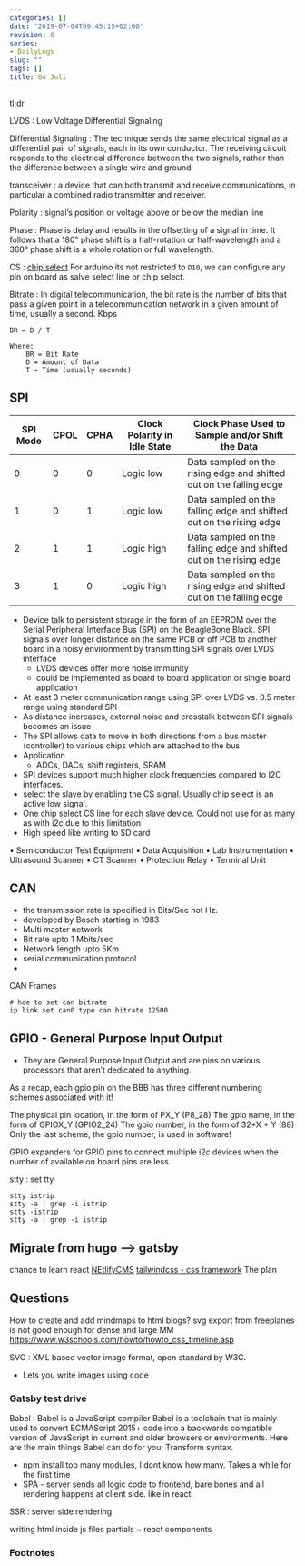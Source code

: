 ```yaml
---
categories: []
date: "2019-07-04T09:45:15+02:00"
revision: 0
series:
- DailyLogs
slug: ""
tags: []
title: 04 Juli
---
```


tl;dr
<!-- more -->

LVDS
:  Low Voltage Differential Signaling

Differential Signaling
: The technique sends the same electrical signal as a differential
pair of signals, each in its own conductor.
The receiving circuit responds to the electrical difference between
the two signals, rather than the difference between a single wire and ground

transceiver
: a device that can both transmit and receive communications, in particular a combined radio transmitter and receiver.

Polarity
: signal’s position or voltage above or below the median line

Phase
:  Phase is delay and results in the offsetting of a signal in time.
It follows that a 180° phase shift is a half-rotation or half-wavelength and a 360° phase shift is a whole rotation or full wavelength.

CS
: [chip select](https://en.wikipedia.org/wiki/Chip_select)
For arduino its not restricted to `D10`, we can configure any pin on board as salve select line or chip select.

Bitrate
: In digital telecommunication, the bit rate is the number of bits that pass a given point in a telecommunication network in a given amount of time, usually a second. Kbps

```
BR = D / T

Where:
    BR = Bit Rate
    D = Amount of Data
    T = Time (usually seconds)

```


## SPI

SPI Mode |	CPOL   | CPHA	| Clock Polarity in Idle State | Clock Phase Used to Sample and/or Shift the Data
----------|--------|--------|------------------------------|-----------------------------------------------------------
0	      | 0	   | 0	    | Logic low	                   | Data sampled on the rising edge and shifted out on the falling edge
1	      | 0	   | 1	    | Logic low	                   | Data sampled on the falling edge and shifted out on the rising edge
2	      | 1	   | 1	    | Logic high	               | Data sampled on the falling edge and shifted out on the rising edge
3	      | 1	   | 0	    | Logic high	               | Data sampled on the rising edge and shifted out on the falling edge

- Device talk to persistent storage in the form of an EEPROM over the Serial Peripheral Interface Bus (SPI) on the BeagleBone Black.
  SPI signals over longer distance on the
  same PCB or off PCB to another board in a noisy
  environment by transmitting SPI signals over LVDS
  interface
  - LVDS devices offer more noise immunity
  - could be implemented as board to board application or single board application
- At least 3 meter communication range using SPI
  over LVDS vs. 0.5 meter range using standard SPI
- As distance increases, external noise and crosstalk between SPI
  signals becomes an issue
- The SPI allows data to move in both directions from a bus master (controller) to various chips which are attached to the bus
- Application
  - ADCs, DACs, shift registers, SRAM
-  SPI devices support much higher clock frequencies compared to I2C interfaces.
-  select the slave by enabling the CS signal. Usually chip select is an active low signal.
-  One chip select CS line for each slave device. Could not use for as many as with i2c due to this limitation
-  High speed like writing to SD card


• Semiconductor Test Equipment
• Data Acquisition
• Lab Instrumentation
• Ultrasound Scanner
• CT Scanner
• Protection Relay
• Terminal Unit

## CAN

- the transmission rate is specified in Bits/Sec not Hz.
- developed by Bosch starting in 1983
- Multi master network
- Bit rate upto 1 Mbits/sec
- Network length upto 5Km
- serial communication protocol
- 

CAN Frames

```
# hoe to set can bitrate
ip link set can0 type can bitrate 12500
```

## GPIO -  General Purpose Input Output

* They are General Purpose Input Output and are pins on various processors that aren’t dedicated to anything.

As a recap, each gpio pin on the BBB has three different numbering schemes associated with it!

The physical pin location, in the form of PX_Y (P8_28)
The gpio name, in the form of GPIOX_Y (GPIO2_24)
The gpio number, in the form of 32*X + Y (88)
Only the last scheme, the gpio number, is used in software!

GPIO expanders for GPIO pins to connect multiple i2c devices when the number of available on board pins are less

stty
: set tty

```
stty istrip
stty -a | grep -i istrip
stty -istrip
stty -a | grep -i istrip
```

## Migrate from hugo --> gatsby
chance to learn react
[NEtlifyCMS](https://www.netlifycms.org/docs/start-with-a-template/)
[tailwindcss - css framework](https://tailwindcss.com/)
The plan

## Questions
How to create and add mindmaps to html blogs?
    svg export from freeplanes is not good enough for dense and large MM
https://www.w3schools.com/howto/howto_css_timeline.asp

SVG
: XML based vector image format, open standard by W3C.
* Lets you write images using code

### Gatsby test drive

Babel
: Babel is a JavaScript compiler
Babel is a toolchain that is mainly used to convert ECMAScript 2015+ code into a backwards compatible version of JavaScript in current and older browsers or environments. Here are the main things Babel can do for you: Transform syntax.

+ npm install too many modules, I dont know how many. Takes a while for the first time
+ SPA - server sends all logic code to frontend, bare bones and all rendering happens at client side. like in react.

SSR
: server side rendering

writing html inside js files
partials ~ react components



### Footnotes

[^1]: [SPI architecture user guide, TI](http://www.ti.com/lit/ug/sprugp2a/sprugp2a.pdf)
[^2]: [stackoverflow, spi on beaglebone back](https://stackoverflow.com/search?q=%5Bbeagleboneblack%5D+spi)
[^3]: [youtube, How to use SPI, basic electronics](https://youtu.be/fvOAbDMzoks)
[^4]: [BBB gpio pins numbering](https://vadl.github.io/beagleboneblack/2016/07/29/setting-up-bbb-gpio)
[^5]: [w3schools, howto css_timeline](https://www.w3schools.com/howto/howto_css_timeline.asp)